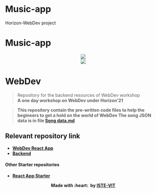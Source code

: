 # Music-app
Horizon-WebDev project
# Music-app
<p align="center">
 <img src="https://user-images.githubusercontent.com/71590944/111881788-33353b80-89d8-11eb-9db1-746eba087b05.png" > <br> 
 <img src="https://user-images.githubusercontent.com/71590944/114435724-1e685400-9be2-11eb-9751-4c43096007a7.jpeg"> <br>
</p>

# WebDev
>Repository for the backend resources of WebDev workshop <br>
<b>A one day workshop on WebDev under Horizon'21

>This repository contain the pre-written code files to help the begineers to get a hold on the world of WebDev
>The song JSON data is in file <a href="https://github.com/Tirth22/web-dev-backend-starter/blob/starter/Song%20data.md">Song data.md</a>

 ## Relevant repository link
 - <a href="https://github.com/ISTE-VIT/web-dev-react-app" target="_blank">WebDev React App</a>
 - <a href="https://github.com/ISTE-VIT/web-dev-backend" target="_blank">Backend</a>
 #### Other Starter repositories
 -  <a href="https://github.com/ISTE-VIT/web-dev-react-app-starter" target="_blank">React App Starter</a>

 
<p align="center">
	Made with :heart: &nbsp;by <a href="https://istevit.in/" target="_blank">ISTE-VIT</a>
</p>
